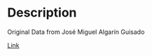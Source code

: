 # Description

Original Data from José Miguel Algarín Guisado

[Link](https://upvedues-my.sharepoint.com/personal/joalgui2_upv_edu_es/_layouts/15/onedrive.aspx?id=%2Fpersonal%2Fjoalgui2%5Fupv%5Fedu%5Fes%2FDocuments%2FDocumentos%2FCongresos%2F2024%2F2024%20%2D%20ESMRMB%2FEducational%2FRawData%20for%20MSE%20images%2Erar&parent=%2Fpersonal%2Fjoalgui2%5Fupv%5Fedu%5Fes%2FDocuments%2FDocumentos%2FCongresos%2F2024%2F2024%20%2D%20ESMRMB%2FEducational&ga=1)
